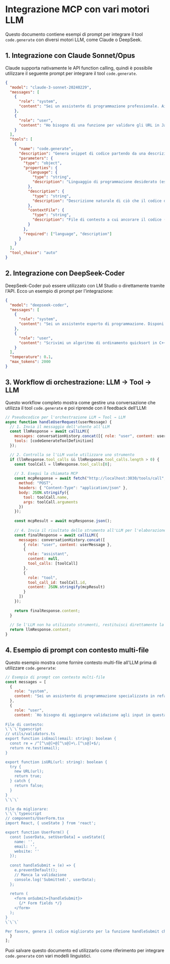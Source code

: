 # Integrazione MCP con vari motori LLM

Questo documento contiene esempi di prompt per integrare il tool `code.generate` con diversi motori LLM, come Claude o DeepSeek.

## 1. Integrazione con Claude Sonnet/Opus

Claude supporta nativamente le API function calling, quindi è possibile utilizzare il seguente prompt per integrare il tool `code.generate`.

```json
{
  "model": "claude-3-sonnet-20240229",
  "messages": [
    {
      "role": "system",
      "content": "Sei un assistente di programmazione professionale. Aiuti gli utenti a scrivere codice di alta qualità, seguendo le migliori pratiche e mantenendo standard elevati."
    },
    {
      "role": "user",
      "content": "Ho bisogno di una funzione per validare gli URL in JavaScript."
    }
  ],
  "tools": [
    {
      "name": "code.generate",
      "description": "Genera snippet di codice partendo da una descrizione naturale",
      "parameters": {
        "type": "object",
        "properties": {
          "language": {
            "type": "string",
            "description": "Linguaggio di programmazione desiderato (es: TypeScript, Python, JavaScript)"
          },
          "description": {
            "type": "string",
            "description": "Descrizione naturale di ciò che il codice deve fare"
          },
          "contextFile": {
            "type": "string",
            "description": "File di contesto a cui ancorare il codice (opzionale)"
          }
        },
        "required": ["language", "description"]
      }
    }
  ],
  "tool_choice": "auto"
}
```

## 2. Integrazione con DeepSeek-Coder

DeepSeek-Coder può essere utilizzato con LM Studio o direttamente tramite l'API. Ecco un esempio di prompt per l'integrazione:

```json
{
  "model": "deepseek-coder",
  "messages": [
    {
      "role": "system",
      "content": "Sei un assistente esperto di programmazione. Disponi di uno strumento chiamato 'code.generate' che puoi utilizzare per generare codice. Quando l'utente richiede un codice specifico, utilizza questo strumento.\n\nPer utilizzare lo strumento, rispondi con il seguente formato JSON:\n\n```json\n{\"tool\": \"code.generate\", \"args\": {\"language\": \"linguaggio_richiesto\", \"description\": \"descrizione_dettagliata\"}}\n```\n\nDove:\n- linguaggio_richiesto: il linguaggio di programmazione richiesto (es. Python, JavaScript, TypeScript)\n- descrizione_dettagliata: una descrizione precisa di cosa deve fare il codice"
    },
    {
      "role": "user",
      "content": "Scrivimi un algoritmo di ordinamento quicksort in C++"
    }
  ],
  "temperature": 0.1,
  "max_tokens": 2000
}
```

## 3. Workflow di orchestrazione: LLM → Tool → LLM

Questo workflow completo mostra come gestire una conversazione che utilizza il tool `code.generate` e poi riprende con il feedback dell'LLM:

```javascript
// Pseudocodice per l'orchestrazione LLM → Tool → LLM
async function handleUserRequest(userMessage) {
  // 1. Invia il messaggio dell'utente all'LLM
  const llmResponse = await callLLM({
    messages: conversationHistory.concat([{ role: "user", content: userMessage }]),
    tools: [codeGenerateToolDefinition]
  });

  // 2. Controlla se l'LLM vuole utilizzare uno strumento
  if (llmResponse.tool_calls && llmResponse.tool_calls.length > 0) {
    const toolCall = llmResponse.tool_calls[0];
    
    // 3. Esegui la chiamata MCP
    const mcpResponse = await fetch("http://localhost:3030/tools/call", {
      method: "POST",
      headers: { "Content-Type": "application/json" },
      body: JSON.stringify({
        tool: toolCall.name,
        args: toolCall.arguments
      })
    });
    
    const mcpResult = await mcpResponse.json();
    
    // 4. Invia il risultato dello strumento all'LLM per l'elaborazione finale
    const finalResponse = await callLLM({
      messages: conversationHistory.concat([
        { role: "user", content: userMessage },
        { 
          role: "assistant",
          content: null,
          tool_calls: [toolCall]
        },
        {
          role: "tool",
          tool_call_id: toolCall.id,
          content: JSON.stringify(mcpResult)
        }
      ])
    });
    
    return finalResponse.content;
  }
  
  // Se l'LLM non ha utilizzato strumenti, restituisci direttamente la risposta
  return llmResponse.content;
}
```

## 4. Esempio di prompt con contesto multi-file

Questo esempio mostra come fornire contesto multi-file all'LLM prima di utilizzare `code.generate`:

```javascript
// Esempio di prompt con contesto multi-file
const messages = [
  {
    role: "system", 
    content: "Sei un assistente di programmazione specializzato in refactoring e miglioramento del codice."
  },
  {
    role: "user",
    content: `Ho bisogno di aggiungere validazione agli input in questa funzione.
    
File di contesto:
\`\`\`typescript
// utils/validators.ts
export function isEmail(email: string): boolean {
  const re = /^[^\s@]+@[^\s@]+\.[^\s@]+$/;
  return re.test(email);
}

export function isURL(url: string): boolean {
  try {
    new URL(url);
    return true;
  } catch {
    return false;
  }
}
\`\`\`

File da migliorare:
\`\`\`typescript
// components/UserForm.tsx
import React, { useState } from 'react';

export function UserForm() {
  const [userData, setUserData] = useState({
    name: '',
    email: '',
    website: ''
  });
  
  const handleSubmit = (e) => {
    e.preventDefault();
    // Manca la validazione
    console.log('Submitted:', userData);
  };
  
  return (
    <form onSubmit={handleSubmit}>
      {/* Form fields */}
    </form>
  );
}
\`\`\`

Per favore, genera il codice migliorato per la funzione handleSubmit che includa validazione utilizzando le funzioni dal file validators.ts.`
  }
];
```

Puoi salvare questo documento ed utilizzarlo come riferimento per integrare `code.generate` con vari modelli linguistici. 